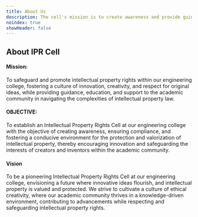 ```yaml
---
title: About Us
description: The cell's mission is to create awareness and provide guidance on intellectual property rights and obligations within the institute's framework. The objective is to promote academic freedom, safeguard inventors' interests, and foster an environment for innovation. The IPR Chair (DPIIT) aims to create superior quality Intellectual Capital for Indian Leadership in a globalized knowledge society. Their long-term mission includes capacity creation in IP practice, education, training, research, and awareness through a multidisciplinary approach.
noindex: true
showHeader: false
---
```


## About IPR Cell

#### Mission:

To safeguard and promote intellectual property rights within our engineering college, fostering a culture of innovation, creativity, and respect for original ideas, while providing guidance, education, and support to the academic community in navigating the complexities of intellectual property law.

#### OBJECTIVE:

To establish an Intellectual Property Rights Cell at our engineering college with the objective of creating awareness, ensuring compliance, and fostering a conducive environment for the protection and valorization of intellectual property, thereby encouraging innovation and safeguarding the interests of creators and inventors within the academic community.

#### Vision

To be a pioneering Intellectual Property Rights Cell at our engineering college, envisioning a future where innovative ideas flourish, and intellectual property is valued and protected. We strive to cultivate a culture of ethical creativity, where our academic community thrives in a knowledge-driven environment, contributing to advancements while respecting and safeguarding intellectual property rights.